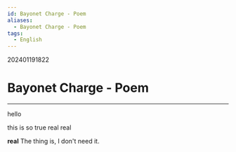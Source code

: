 ```yaml
---
id: Bayonet Charge - Poem
aliases:
  - Bayonet Charge - Poem
tags:
  - English
---
```

202401191822

# Bayonet Charge - Poem
----------
hello

this is so true
real
real

**real** The thing is, I don't need it.
